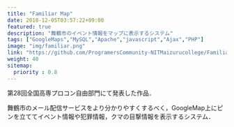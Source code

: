 ```yaml
---
title: "Familiar Map"
date: 2018-12-05T03:57:22+09:00
featured: true
description: "舞鶴市のイベント情報をマップに表示するシステム"
tags: ["GoogleMaps","MySQL","Apache","javascript","Ajax","PHP"]
image: "img/familiar.png"
link: "https://github.com/ProgramersCommunity-NITMaizurucollege/FamiliarMap"
weight: 40
sitemap:
  priority : 0.8
---
```


第28回全国高専プロコン自由部門にて発表した作品．

舞鶴市のメール配信サービスをより分かりやすくするべく，GoogleMap上にピンを立ててイベント情報や犯罪情報，クマの目撃情報を表示するシステム．